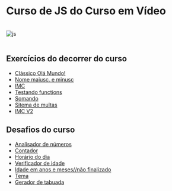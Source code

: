 # Curso de JS do Curso em Vídeo
<div style="display=inline_block"><br/>
  <img align="center" alt="js" src="https://img.shields.io/badge/JavaScript-F7DF1E?style=for-the-badge&logo=javascript&logoColor=black">
</div><br/>

## Exercícios do decorrer do curso

* [Clássico Olá Mundo!](https://lzeunfa.github.io/CursoJS/Aula04/ex001.html)
* [Nome maiusc. e minusc](https://lzeunfa.github.io/CursoJS/Aula06/ex.004.html)
* [IMC](https://lzeunfa.github.io/CursoJS/Aula06/ex.005imc.html)
* [Testando functions](https://lzeunfa.github.io/CursoJS/Aula10DOM/ex.006.html)
* [Somando](https://lzeunfa.github.io/CursoJS/Aula10DOM/ex.007.html)
* [Sitema de multas](https://lzeunfa.github.io/CursoJS/Aula11Cond/ex.009.html)
* [IMC V2](https://lzeunfa.github.io/CursoJS/Aula11Cond/ex.desafioimc.html)

## Desafios do curso

* [Analisador de números](https://lzeunfa.github.io/CursoJS/Exerc%C3%ADcios/N1a100/1a100.html)
* [Contador](https://lzeunfa.github.io/CursoJS/Exerc%C3%ADcios/contagem/contagem.html)
* [Horário do dia](https://lzeunfa.github.io/CursoJS/Exerc%C3%ADcios/ex.Tempo/ex.01Tempo.html)
* [Verificador de idade](https://lzeunfa.github.io/CursoJS/Exerc%C3%ADcios/ex.idade/ex.02idade.html)
* [Idade em anos e meses//não finalizado](https://lzeunfa.github.io/CursoJS/Exerc%C3%ADcios/ex.iddcompleta/idade.completa.html)
* [Tema](https://lzeunfa.github.io/CursoJS/Exerc%C3%ADcios/ex.tema/)
* [Gerador de tabuada](Exercícios/tabuada/tabuada.html)


 
